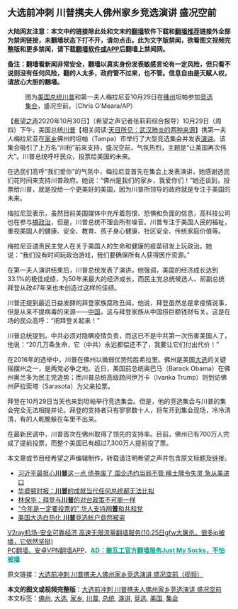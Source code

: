  <h2>大选前冲刺 川普携夫人佛州家乡竞选演讲 盛况空前</h2> <p class="notice"><b>大陆网友注意：本文中的链接除此处和文末的<a href="https://github.com/bannedbook/fanqiang" >翻墙</a>软件下载和<a href="https://github.com/killgcd/justmysocks/blob/master/README.md">翻墙推荐</a>链接外全部为禁网链接，未翻墙状态下打不开，请勿点击。此为文字版禁闻，欲看图文视频完整版和更多禁闻，请下载<a href="https://github.com/bannedbook/fanqiang">翻墙软件或APP</a>后翻墙上禁闻网。</p><p>备注：翻墙看新闻非常安全，翻墙以真实身份发表敏感言论有一定风险，但只看不说则没有任何风险，翻的人太多，政府管不过来，也不管。信息自由是天赋人权，请放心大胆的翻墙。</b></p>  <div class="entry"> <figure><figcaption>图为<a href="https://www.bannedbook.org/bnews/tag/%e7%be%8e%e5%9b%bd/" class="st_tag internal_tag" rel="tag" title="标签 美国 下的日志">美国</a><a href="https://www.bannedbook.org/bnews/tag/%e6%80%bb%e7%bb%9f/" class="st_tag internal_tag" rel="tag" title="标签 总统 下的日志">总统</a><a href="https://www.bannedbook.org/bnews/tag/%e5%b7%9d%e6%99%ae/" class="st_tag internal_tag" rel="tag" title="标签 川普 下的日志">川普</a>和第一夫人梅拉尼亚10月29日在<a href="https://www.bannedbook.org/bnews/tag/%e4%bd%9b%e5%b7%9e/" class="st_tag internal_tag" rel="tag" title="标签 佛州 下的日志">佛州</a>坦帕参加<a href="https://www.bannedbook.org/bnews/tag/%E7%AB%9E%E9%80%89/" class="st_tag internal_tag" rel="tag" title="标签 竞选 下的日志">竞选</a><a href="https://www.bannedbook.org/bnews/tag/%E9%9B%86%E4%BC%9A/" class="st_tag internal_tag" rel="tag" title="标签 集会 下的日志">集会</a>，盛况空前。（Chris O&#8217;Meara/AP）</figcaption></figure> <p>【<span class='wp_keywordlink_affiliate'><a href="https://www.soundofhope.org" title="希望之声" target="_blank">希望之声</a></span>2020年10月30日】（希望之声记者张莉莉综合报导）10月29日（周四）下午，美国总统<span class='wp_keywordlink'><a href="https://www.bannedbook.org/bnews/comments/20200816/1381118.html" title="天目所见：川普将再赢总统大选 共和党掌参众两院" target="_blank">川普</a></span>【相关阅读:<a href='https://www.bannedbook.org/bnews/comments/20200816/1381123.html' target='_blank'>天目所见：武汉肺炎的两种来源</a>】携第一夫人梅拉尼亚在<a href="https://www.bannedbook.org/bnews/tag/%E5%AE%B6%E4%B9%A1/" class="st_tag internal_tag" rel="tag" title="标签 家乡 下的日志">家乡</a>佛州的坦帕（Tampa）市举行了大型竞选集会并发表<a href="https://www.bannedbook.org/bnews/tag/%E6%BC%94%E8%AE%B2/" class="st_tag internal_tag" rel="tag" title="标签 演讲 下的日志">演讲</a>。该集会吸引了上万名“川粉”前来支持，盛况空前，气氛热烈，主题是“让美国再次伟大”。川普总统呼吁民众，投票给美国的未来。</p> <p></p> <p>在选民们高呼“我们爱你”的气氛中，梅拉尼亚首先在集会上发表演讲，她感谢选民们花时间来支持川普政府。她说：“佛州是我们的家乡，我爱你们！”她还谈到，投票给川普，就是投给一个更美好的美国，因为川普所领导的政府就是专注于美国的未来。</p>  <p>梅拉尼亚表示，虽然目前美国媒体中充斥着怨恨、恐惧和负面的信息，高科技公司也在参与<span class='wp_keywordlink'><a href="https://www.bannedbook.org/forum11/topic331.html" title="禁片：搞政治" target="_blank">搞政治</a></span>，但是，川普总统不理会所有噪音。川普专注于美国人民的福祉，重视美国人的健康、安全、教育、孩子身心健康、社区安全、传统家庭价值等。</p> <p>梅拉尼亚谴责民主党人在关于美国人的生命和健康的疫苗研发上玩政治。她说：“我们没有时间玩政治游戏，我们要确保所有人获得医疗资源。”</p> <p>在第一夫人演讲结束后，川普总统发表了演讲。他强调，美国的经济成长达到33.1%的极佳成绩，为50年来最大的经济成长，而民主党总统候选人、前副总统拜登从政47年来也未创造过这样的佳绩。</p>  <p>川普还提到最近日益发酵的拜登家族腐败丑闻。他说，拜登虽然总是拿疫情说事，但是从来不提病毒的来源——<span class='wp_keywordlink_affiliate'><a href="https://www.bannedbook.org/" title="中国" target="_blank">中国</a></span>，这与拜登家族从中国捞巨额钱财有关。这是在场的民众高呼：“把拜登关起来！”</p> <p>川普总统提到，中共必须对隐瞒疫情负责，而这已不是中共第一次伤害美国人了，他说：“20几万条生命，它（中共）永远都偿还不了，我要让它们付出代价！”</p> <p>在2016年的选举中，川普在佛州以微弱优势险胜希拉里。佛州是美国<a href="https://www.bannedbook.org/bnews/tag/%e5%a4%a7%e9%80%89/" class="st_tag internal_tag" rel="tag" title="标签 大选 下的日志">大选</a>的关键摇摆州之一，是两党必争之地。近日，美国前总统奥巴马（Barack Obama）在佛州奥兰多为民主党造势；而川普总统高级顾问伊万卡（Ivanka Trump）则到访佛州萨拉索塔（Sarasota）为父亲拉票。</p>  <p>拜登在10月29日当天也来到坦帕举行竞选集会。但是，他的竞选集会与川普的集会完全无法相提并论。拜登的支持者只有寥寥数十人，将车开到集会现场，冷冷清清，有的人乾脆躲在车里不出来。</p> <p>在最新民调中，川普首次在佛州取得了领先的支持率。目前，佛州已有700万人完成了提前投票，而整个美国已有超过7,300万人提前投了票。</p> <p>本文章或节目经希望之声编辑制作，转载请注明希望之声并包含原文标题及链接。</p>  <ul class='op-related-articles' title='相关阅读'> <li><a href='https://www.bannedbook.org/bnews/topimagenews/20201030/1422890.html' target='_blank'>习近平最担心<b>川普</b>这一点 债券废了 国企违约当局不管 稀土牌令失灵 急从美进口</a></li> <li><a href='https://www.bannedbook.org/bnews/topimagenews/20201030/1422877.html' target='_blank'>华盛顿时报：<b>川普</b>的成就当代任何总统都无法比拟</a></li> <li><a href='https://www.bannedbook.org/bnews/baitai/20201030/1422862.html' target='_blank'>林保华：拜登与<b>川普</b>的对台政策不可能一样</a></li> <li><a href='https://www.bannedbook.org/bnews/cnnews/20201030/1422839.html' target='_blank'>“今年是一定要投票的” 华人支持<b>川普</b>和共和党</a></li> <li><a href='https://www.bannedbook.org/bnews/cnnews/20201030/1422824.html' target='_blank'>美国大选白热化 <b>川普</b>竞选帐户竟然被盗</a></li> </ul> <p class="texttj"> <a href="https://www.bannedbook.org/forum23/topic22702.html" target="_blank">V2ray机场-安全可靠经济 高速无限流量翻墙服务(10.25日gfw大屠杀，很多ip被墙，它依然坚挺)</a><br/> <a href="https://github.com/bannedbook/fanqiang/wiki/%E7%A6%81%E9%97%BB%E7%BD%91%E5%AE%89%E5%8D%93%E7%BF%BB%E5%A2%99%E6%96%B0%E9%97%BBAPP" target="_blank">PC翻墙、安卓VPN翻墙APP</a>、<span onclick="window.open('https://github.com/killgcd/justmysocks/blob/master/README.md')" style="font-weight:bold;color:#00A191;cursor:pointer;text-decoration:underline;outline:none">AD：搬瓦工官方翻墙服务Just My Socks，不怕被墙</span></p><p>原文链接：<a class="src_link"  href="https://www.soundofhope.org/post/437614" target="_blank">大选前冲刺 川普携夫人佛州家乡竞选演讲 盛况空前（视频）</a></p><a name='sharetosocial'></a>       <div><b>本文的图文或视频完整版</b>：<a href='https://www.bannedbook.org/bnews/comments/20201030/1422910.html'>大选前冲刺 川普携夫人佛州家乡竞选演讲 盛况空前</a></div>  </div><!--END ENTRY--> <div class="postfooter"> <div>本文标签：<a href="https://www.bannedbook.org/bnews/tag/%e4%bd%9b%e5%b7%9e/" rel="tag">佛州</a>, <a href="https://www.bannedbook.org/bnews/tag/%e5%a4%a7%e9%80%89/" rel="tag">大选</a>, <a href="https://www.bannedbook.org/bnews/tag/%E5%AE%B6%E4%B9%A1/" rel="tag">家乡</a>, <a href="https://www.bannedbook.org/bnews/tag/%e5%b7%9d%e6%99%ae/" rel="tag">川普</a>, <a href="https://www.bannedbook.org/bnews/tag/%e6%80%bb%e7%bb%9f/" rel="tag">总统</a>, <a href="https://www.bannedbook.org/bnews/tag/%E6%BC%94%E8%AE%B2/" rel="tag">演讲</a>, <a href="https://www.bannedbook.org/bnews/tag/%E7%AB%9E%E9%80%89/" rel="tag">竞选</a>, <a href="https://www.bannedbook.org/bnews/tag/%e7%be%8e%e5%9b%bd/" rel="tag">美国</a>, <a href="https://www.bannedbook.org/bnews/tag/%E9%9B%86%E4%BC%9A/" rel="tag">集会</a></div>  </div><!--END POSTFOOTER--> 